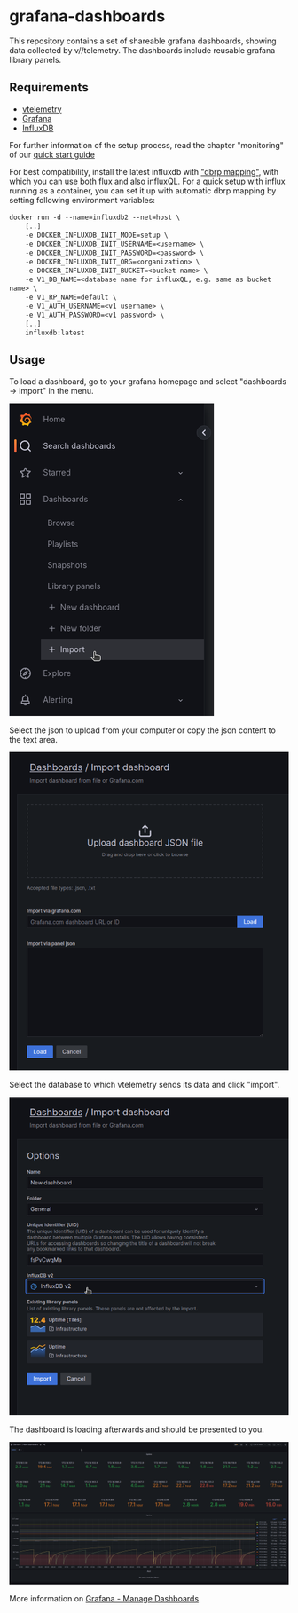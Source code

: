 # grafana-dashboards

This repository contains a set of shareable grafana dashboards, showing data collected by v//telemetry. The dashboards include reusable grafana library panels.

## Requirements

- [vtelemetry](https://hub.docker.com/r/arkonatechnologies/vtelemetry2)
- [Grafana](https://grafana.com/grafana/download)
- [InfluxDB](https://docs.influxdata.com/influxdb/v2.6/install/)

For further information of the setup process, read the chapter "monitoring" of our [quick start guide](https://www.dropbox.com/home/Public%20Downloads/VM/Guides/QuickStartGuide?preview=Quick_Start_Guide.pdf)

For best compatibility, install the latest influxdb with ["dbrp mapping"](https://docs.influxdata.com/influxdb/cloud/query-data/influxql/dbrp/), with which you can use both flux and also influxQL.
For a quick setup with influx running as a container, you can set it up with automatic dbrp mapping by setting following environment variables:

```
docker run -d --name=influxdb2 --net=host \
    [..]
    -e DOCKER_INFLUXDB_INIT_MODE=setup \
    -e DOCKER_INFLUXDB_INIT_USERNAME=<username> \
    -e DOCKER_INFLUXDB_INIT_PASSWORD=<password> \
    -e DOCKER_INFLUXDB_INIT_ORG=<organization> \
    -e DOCKER_INFLUXDB_INIT_BUCKET=<bucket name> \
    -e V1_DB_NAME=<database name for influxQL, e.g. same as bucket name> \
    -e V1_RP_NAME=default \
    -e V1_AUTH_USERNAME=<v1 username> \
    -e V1_AUTH_PASSWORD=<v1 password> \
    [..]
    influxdb:latest
```

## Usage

To load a dashboard, go to your grafana homepage and select "dashboards -> import" in the menu.

![](./doc/import_db_1.png)

Select the json to upload from your computer or copy the json content to the text area.

![](./doc/import_db_2.png)

Select the database to which vtelemetry sends its data and click "import".

![](./doc/import_db_3.png)

The dashboard is loading afterwards and should be presented to you.

![](./doc/import_db_4.png)

More information on [Grafana - Manage Dashboards](https://grafana.com/docs/grafana/latest/dashboards/manage-dashboards/)
